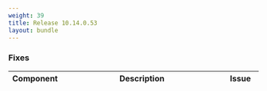 ```yaml
---
weight: 39
title: Release 10.14.0.53
layout: bundle
---
```


<!--14.0.0.46 - 14.0.0.53 -->


### Fixes

<div><table ><colgroup>
<col style="width: 15%;"><col style="width: 70%;"><col style="width: 15%;"></colgroup>
<thead><tr>
<th>
Component</th>
<th>
Description</th>
<th>
Issue</th>
</tr>
</thead><tbody>



</tbody></table></div>

